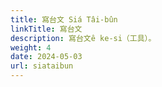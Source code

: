 ```yaml
---
title: 寫台文 Siá Tâi-bûn
linkTitle: 寫台文
description: 寫台文ê ke-si（工具）。
weight: 4
date: 2024-05-03
url: siataibun
---
```

